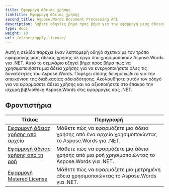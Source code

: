 ```yaml
---
title: Εφαρμογή άδειας χρήσης
linktitle: Εφαρμογή άδειας χρήσης
second_title: Aspose.Words Document Processing API
description: Λάβετε οδηγίες βήμα προς βήμα για την εφαρμογή μιας άδειας χρήσης Aspose.Words στα έργα σας .NET. Ακολουθήστε τα βήματα για να ενεργοποιήσετε την πλήρη λειτουργικότητα της βιβλιοθήκης Aspose.Words.
type: docs
weight: 10
url: /el/net/apply-license/
---
```


Αυτή η σελίδα παρέχει έναν λεπτομερή οδηγό σχετικά με τον τρόπο εφαρμογής μιας άδειας χρήσης σε έργα που χρησιμοποιούν Aspose.Words για .NET. Αυτό το σεμινάριο εξηγεί βήμα προς βήμα πώς να χρησιμοποιήσετε μια άδεια χρήσης για να ενεργοποιήσετε όλες τις δυνατότητες του Aspose.Words. Παρέχει επίσης δείγμα κώδικα για την απεικόνιση της διαδικασίας αδειοδότησης. Ακολουθήστε αυτόν τον οδηγό για να εφαρμόσετε άδεια χρήσης και να αξιοποιήσετε στο έπακρο την ισχυρή βιβλιοθήκη Aspose.Words στις εφαρμογές σας .NET.

 ## Φροντιστήρια
| Τίτλος | Περιγραφή |
| --- | --- |
| [Εφαρμογή άδειας χρήσης από αρχείο](./apply-license-from-file/) | Μάθετε πώς να εφαρμόζετε μια άδεια χρήσης από ένα αρχείο χρησιμοποιώντας το Aspose.Words για .NET.|
| [Εφαρμογή άδειας χρήσης από τη ροή](./apply-license-from-stream/) | Μάθετε πώς να εφαρμόζετε μια άδεια χρήσης από μια ροή χρησιμοποιώντας το Aspose.Words για .NET.|
| [Εφαρμογή Metered License](./apply-metered-license/) | Μάθετε πώς να εφαρμόζετε μια μετρημένη άδεια χρησιμοποιώντας το Aspose.Words για .NET. |